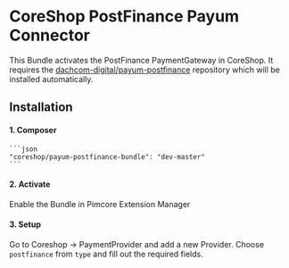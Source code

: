 # CoreShop PostFinance Payum Connector
This Bundle activates the PostFinance PaymentGateway in CoreShop.
It requires the [dachcom-digital/payum-postfinance](https://github.com/dachcom-digital/payum-postfinance) repository which will be installed automatically.

## Installation

#### 1. Composer
    ```json
    "coreshop/payum-postfinance-bundle": "dev-master"
    ```
#### 2. Activate
Enable the Bundle in Pimcore Extension Manager
#### 3. Setup
Go to Coreshop -> PaymentProvider and add a new Provider. Choose `postfinance` from `type` and fill out the required fields.

